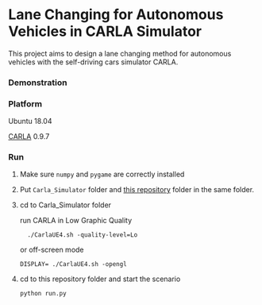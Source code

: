 # Lane Changing for Autonomous Vehicles in CARLA Simulator

This project aims to design a lane changing method for autonomous vehicles with the self-driving cars simulator CARLA.

### Demonstration



### Platform

Ubuntu 18.04

[CARLA](http://carla.org/) 0.9.7

### Run

1. Make sure `numpy` and `pygame` are correctly installed

2. Put `Carla_Simulator` folder and <u>this repository</u> folder in the same folder.

3. cd to Carla_Simulator folder

   run CARLA in Low Graphic Quality 

   `  ./CarlaUE4.sh -quality-level=Lo`

   or off-screen mode

   `DISPLAY= ./CarlaUE4.sh -opengl`

4. cd to this repository folder and start the scenario

   `python run.py`
   
   
